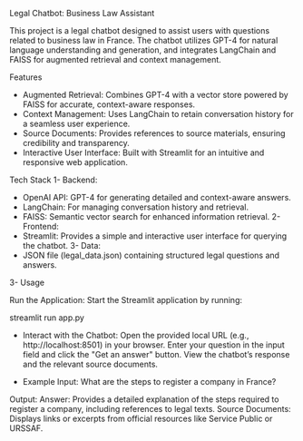 Legal Chatbot: Business Law Assistant

This project is a legal chatbot designed to assist users with questions related to business law in France. The chatbot utilizes GPT-4 for natural language understanding and generation, and integrates LangChain and FAISS for augmented retrieval and context management.

Features

- Augmented Retrieval: Combines GPT-4 with a vector store powered by FAISS for accurate, context-aware responses.
- Context Management: Uses LangChain to retain conversation history for a seamless user experience.
- Source Documents: Provides references to source materials, ensuring credibility and transparency.
- Interactive User Interface: Built with Streamlit for an intuitive and responsive web application.

Tech Stack
1- Backend:
- OpenAI API: GPT-4 for generating detailed and context-aware answers.
- LangChain: For managing conversation history and retrieval.
- FAISS: Semantic vector search for enhanced information retrieval.
2- Frontend:
- Streamlit: Provides a simple and interactive user interface for querying the chatbot.
3- Data:
- JSON file (legal_data.json) containing structured legal questions and answers.

3- Usage

Run the Application: Start the Streamlit application by running:

streamlit run app.py

- Interact with the Chatbot:
Open the provided local URL (e.g., http://localhost:8501) in your browser.
Enter your question in the input field and click the "Get an answer" button.
View the chatbot’s response and the relevant source documents.

- Example
Input:
What are the steps to register a company in France?

Output:
Answer: Provides a detailed explanation of the steps required to register a company, including references to legal texts.
Source Documents: Displays links or excerpts from official resources like Service Public or URSSAF.
